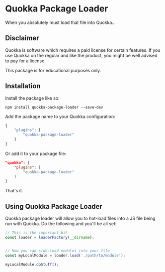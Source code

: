 # Quokka Package Loader #

When you absolutely must load that file into Quokka...

## Disclaimer ##

Quokka is software which requires a paid license for certain features.  If you use Quokka on the regular and like the product, you might be well advised to pay for a license.

This package is for educational purposes only.

## Installation ##

Install the package like so:

`npm install quokka-package-loader --save-dev`

Add the package name to your Quokka configuration:

```javascript
{
    "plugins": [
        "quokka-package-loader"
    ]
}
```

Or add it to your package file:

```json
"quokka": {
    "plugins": [
        "quokka-package-loader"
    ]
}
```

That's it.

## Using Quokka Package Loader ##

Quokka package loader will allow you to hot-load files into a JS file being run with Quokka.  Do the following and you'll be all set:

```javascript
// This is the important bit
const loader = loaderFactory(__dirname);


// Now you can side-load modules into your file
const myLocalModule = loader.load('./path/to/module');

myLocalModule.doStuff();
```

